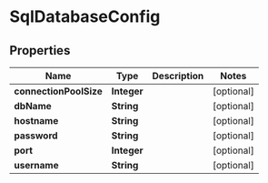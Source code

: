 
# SqlDatabaseConfig

## Properties
Name | Type | Description | Notes
------------ | ------------- | ------------- | -------------
**connectionPoolSize** | **Integer** |  |  [optional]
**dbName** | **String** |  |  [optional]
**hostname** | **String** |  |  [optional]
**password** | **String** |  |  [optional]
**port** | **Integer** |  |  [optional]
**username** | **String** |  |  [optional]



